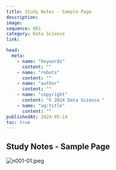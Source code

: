 ```yaml
---
title: Study Notes - Sample Page
description:
image:
sequence: 001
category: Data Science
link:

head:
  meta:
    - name: "keywords"
      content: ""
    - name: "robots"
      content: ""
    - name: "author"
      content: ""
    - name: "copyright"
      content: "© 2024 Data Science "
    - name: "og:title"
      content: ""
publishedAt: 2024-05-14
toc: true
---
```


## Study Notes - Sample Page

![n001-01.jpeg](/images/notes/n001-1.jpeg)
